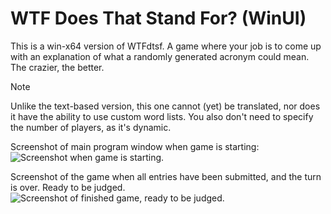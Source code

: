 # WTF Does That Stand For? (WinUI)
This is a win-x64 version of WTFdtsf. A game where your job is to come up with an explanation of what a randomly generated acronym could mean. The crazier, the better.
>[!NOTE]
>Unlike the text-based version, this one cannot (yet) be translated, nor does it have the ability to use custom word lists.
>You also don't need to specify the number of players, as it's dynamic. 

Screenshot of main program window when game is starting:
![Screenshot when game is starting.](https://imgur.com/ebX4Rid.png)

Screenshot of the game when all entries have been submitted, and the turn is over. Ready to be judged.
![Screenshot of finished game, ready to be judged.](https://imgur.com/Q3PJ97B.png)
